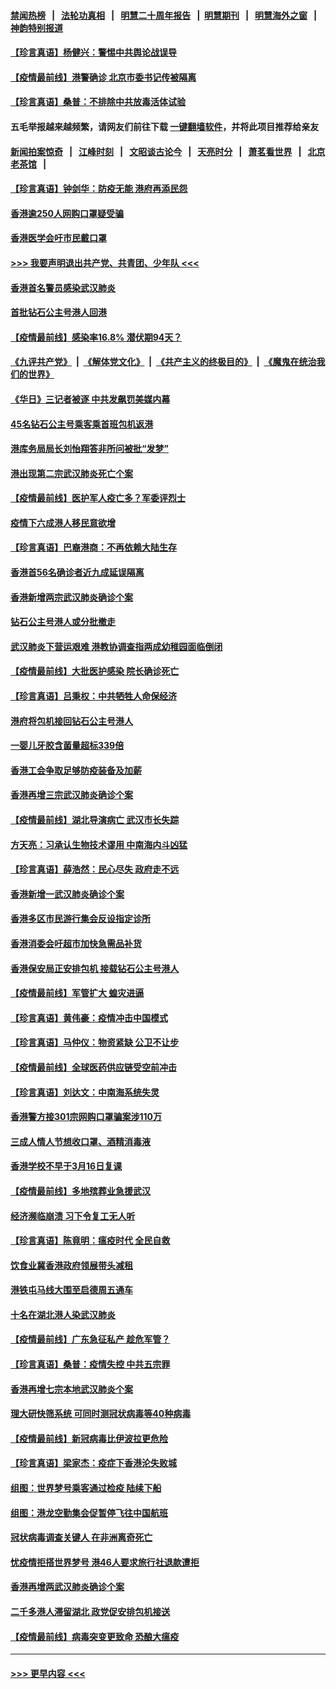 #### [禁闻热榜](热点新闻.md?=0)  &nbsp;&nbsp;|&nbsp;&nbsp; [法轮功真相](https://github.com/gfw-breaker/truth/blob/master/README.md?=0) &nbsp;&nbsp;|&nbsp;&nbsp; [明慧二十周年报告](https://github.com/gfw-breaker/mh-reports/blob/master/README.md?=0) &nbsp;&nbsp;|&nbsp;&nbsp;[明慧期刊](https://github.com/gfw-breaker/mh-qikan) &nbsp;&nbsp;|&nbsp;&nbsp; [明慧海外之窗](https://github.com/gfw-breaker/mh-news/blob/master/README.md?=0) &nbsp;&nbsp;|&nbsp;&nbsp; [神韵特别报道](https://github.com/gfw-breaker/mh-news/blob/master/shenyun.md?=0)
#### [【珍言真语】杨健兴：警惕中共舆论战误导](../pages/nsc415/n11888131.md?t=02240301) 
#### [【疫情最前线】港警确诊 北京市委书记传被隔离](../pages/nsc415/n11886872.md?t=02240301) 
#### [【珍言真语】桑普：不排除中共放毒活体试验](../pages/nsc415/n11886832.md?t=02240301) 
#### 五毛举报越来越频繁，请网友们前往下载 [一键翻墙软件](https://github.com/gfw-breaker/ssr-accounts)，并将此项目推荐给亲友
#### [新闻拍案惊奇](https://github.com/gfw-breaker/banned-news/blob/master/pages/link4.md) &nbsp;&nbsp;|&nbsp;&nbsp; [江峰时刻](https://github.com/gfw-breaker/banned-news/blob/master/pages/link4.md) &nbsp;&nbsp;|&nbsp;&nbsp; [文昭谈古论今](https://github.com/gfw-breaker/banned-news/blob/master/pages/link4.md) &nbsp;&nbsp;|&nbsp;&nbsp; [天亮时分](https://github.com/gfw-breaker/banned-news/blob/master/pages/link4.md) &nbsp;&nbsp;|&nbsp;&nbsp; [萧茗看世界](https://github.com/gfw-breaker/banned-news/blob/master/pages/link4.md) &nbsp;&nbsp;|&nbsp;&nbsp; [北京老茶馆](https://github.com/gfw-breaker/banned-news/blob/master/pages/link4.md) &nbsp;&nbsp;|&nbsp;&nbsp; 
#### [【珍言真语】钟剑华：防疫无能 港府再添民怨](../pages/nsc415/n11884504.md?t=02240301) 
#### [香港逾250人网购口罩疑受骗](../pages/nsc415/n11884388.md?t=02240301) 
#### [香港医学会吁市民戴口罩](../pages/nsc415/n11884367.md?t=02240301) 
#### [>>> 我要声明退出共产党、共青团、少年队 <<<](https://github.com/begood0513/goodnews/blob/master/quit/letter.md) 
#### [香港首名警员感染武汉肺炎](../pages/nsc415/n11884357.md?t=02240301) 
#### [首批钻石公主号港人回港](../pages/nsc415/n11884333.md?t=02240301) 
#### [【疫情最前线】感染率16.8% 潜伏期94天？](../pages/nsc415/n11884256.md?t=02240301) 
#### [《九评共产党》](https://github.com/begood0513/9ping.md/blob/master/README.md) &nbsp;|&nbsp; [《解体党文化》](../../../../jtdwh.md/blob/master/README.md)  &nbsp;|&nbsp; [《共产主义的终极目的》](../../../../gczydzjmd.md/blob/master/README.md) &nbsp;|&nbsp; [《魔鬼在统治我们的世界》](../../../../mgztzwmdsj.md/blob/master/README.md) 
#### [《华日》三记者被逐 中共发飙罚美媒内幕](../pages/nsc415/n11884184.md?t=02240301) 
#### [45名钻石公主号乘客乘首班包机返港](../pages/nsc415/n11881770.md?t=02240301) 
#### [港库务局局长刘怡翔答非所问被批“发梦”](../pages/nsc415/n11881752.md?t=02240301) 
#### [港出现第二宗武汉肺炎死亡个案](../pages/nsc415/n11881736.md?t=02240301) 
#### [【疫情最前线】医护军人疫亡多？军委评烈士](../pages/nsc415/n11881655.md?t=02240301) 
#### [疫情下六成港人移民意欲增](../pages/nsc415/n11881699.md?t=02240301) 
#### [【珍言真语】巴裔港商：不再依赖大陆生存](../pages/nsc415/n11881126.md?t=02240301) 
#### [香港首56名确诊者近九成延误隔离](../pages/nsc415/n11879079.md?t=02240301) 
#### [香港新增两宗武汉肺炎确诊个案](../pages/nsc415/n11879064.md?t=02240301) 
#### [钻石公主号港人或分批撤走](../pages/nsc415/n11879029.md?t=02240301) 
#### [武汉肺炎下营运艰难 港教协调查指两成幼稚园面临倒闭](../pages/nsc415/n11878989.md?t=02240301) 
#### [【疫情最前线】大批医护感染 院长确诊死亡](../pages/nsc415/n11878595.md?t=02240301) 
#### [【珍言真语】吕秉权：中共牺牲人命保经济](../pages/nsc415/n11878390.md?t=02240301) 
#### [港府将包机接回钻石公主号港人](../pages/nsc415/n11876352.md?t=02240301) 
#### [一婴儿牙胶含菌量超标339倍](../pages/nsc415/n11876336.md?t=02240301) 
#### [香港工会争取足够防疫装备及加薪](../pages/nsc415/n11876313.md?t=02240301) 
#### [香港再增三宗武汉肺炎确诊个案](../pages/nsc415/n11876297.md?t=02240301) 
#### [【疫情最前线】湖北导演病亡 武汉市长失踪](../pages/nsc415/n11876272.md?t=02240301) 
#### [方天亮：习承认生物技术谬用 中南海内斗凶猛](../pages/nsc415/n11873679.md?t=02240301) 
#### [【珍言真语】薛浩然：民心尽失 政府走不远](../pages/nsc415/n11875838.md?t=02240301) 
#### [香港新增一武汉肺炎确诊个案](../pages/nsc415/n11874044.md?t=02240301) 
#### [香港多区市民游行集会反设指定诊所](../pages/nsc415/n11874017.md?t=02240301) 
#### [香港消委会吁超市加快急需品补货](../pages/nsc415/n11874003.md?t=02240301) 
#### [香港保安局正安排包机 接载钻石公主号港人](../pages/nsc415/n11873932.md?t=02240301) 
#### [【疫情最前线】军管扩大 蝗灾进逼](../pages/nsc415/n11873780.md?t=02240301) 
#### [【珍言真语】黄伟豪：疫情冲击中国模式](../pages/nsc415/n11873482.md?t=02240301) 
#### [【珍言真语】马仲仪：物资紧缺 公卫不让步](../pages/nsc415/n11872315.md?t=02240301) 
#### [【疫情最前线】全球医药供应链受空前冲击](../pages/nsc415/n11869614.md?t=02240301) 
#### [【珍言真语】刘达文：中南海系统失灵](../pages/nsc415/n11869465.md?t=02240301) 
#### [香港警方接301宗网购口罩骗案涉110万](../pages/nsc415/n11867572.md?t=02240301) 
#### [三成人情人节想收口罩、酒精消毒液](../pages/nsc415/n11867523.md?t=02240301) 
#### [香港学校不早于3月16日复课](../pages/nsc415/n11867498.md?t=02240301) 
#### [【疫情最前线】多地殡葬业急援武汉](../pages/nsc415/n11866914.md?t=02240301) 
#### [经济濒临崩溃 习下令复工无人听](../pages/nsc415/n11867269.md?t=02240301) 
#### [【珍言真语】陈竟明：瘟疫时代 全民自救](../pages/nsc415/n11866765.md?t=02240301) 
#### [饮食业冀香港政府领展带头减租](../pages/nsc415/n11864876.md?t=02240301) 
#### [港铁屯马线大围至启德周五通车](../pages/nsc415/n11864842.md?t=02240301) 
#### [十名在湖北港人染武汉肺炎](../pages/nsc415/n11864807.md?t=02240301) 
#### [【疫情最前线】广东急征私产 趁危军管？](../pages/nsc415/n11864205.md?t=02240301) 
#### [【珍言真语】桑普：疫情失控 中共五宗罪](../pages/nsc415/n11864157.md?t=02240301) 
#### [香港再增七宗本地武汉肺炎个案](../pages/nsc415/n11862405.md?t=02240301) 
#### [理大研快筛系统 可同时测冠状病毒等40种病毒](../pages/nsc415/n11862376.md?t=02240301) 
#### [【疫情最前线】新冠病毒比伊波拉更危险](../pages/nsc415/n11862199.md?t=02240301) 
#### [【珍言真语】梁家杰：疫症下香港沦失败城](../pages/nsc415/n11861588.md?t=02240301) 
#### [组图：世界梦号乘客通过检疫 陆续下船](../pages/nsc415/n11858302.md?t=02240301) 
#### [组图：港龙空勤集会促暂停飞往中国航班](../pages/nsc415/n11858190.md?t=02240301) 
#### [冠状病毒调查关键人 在非洲离奇死亡](../pages/nsc415/n11859798.md?t=02240301) 
#### [忧疫情拒搭世界梦号 港46人要求旅行社退款遭拒](../pages/nsc415/n11859849.md?t=02240301) 
#### [香港再增两武汉肺炎确诊个案](../pages/nsc415/n11859833.md?t=02240301) 
#### [二千多港人滞留湖北 政党促安排包机接送](../pages/nsc415/n11859831.md?t=02240301) 
#### [【疫情最前线】病毒突变更致命 恐酿大瘟疫](../pages/nsc415/n11859604.md?t=02240301) 

----
#### [ >>> 更早内容 <<< ](../indexes/nsc415-earlier.md)
